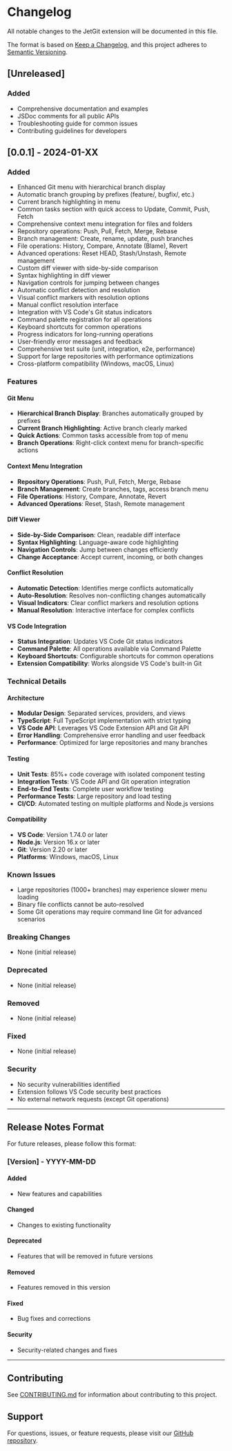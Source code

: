 # Changelog

All notable changes to the JetGit extension will be documented in this file.

The format is based on [Keep a Changelog](https://keepachangelog.com/en/1.0.0/),
and this project adheres to [Semantic Versioning](https://semver.org/spec/v2.0.0.html).

## [Unreleased]

### Added
- Comprehensive documentation and examples
- JSDoc comments for all public APIs
- Troubleshooting guide for common issues
- Contributing guidelines for developers

## [0.0.1] - 2024-01-XX

### Added
- Enhanced Git menu with hierarchical branch display
- Automatic branch grouping by prefixes (feature/, bugfix/, etc.)
- Current branch highlighting in menu
- Common tasks section with quick access to Update, Commit, Push, Fetch
- Comprehensive context menu integration for files and folders
- Repository operations: Push, Pull, Fetch, Merge, Rebase
- Branch management: Create, rename, update, push branches
- File operations: History, Compare, Annotate (Blame), Revert
- Advanced operations: Reset HEAD, Stash/Unstash, Remote management
- Custom diff viewer with side-by-side comparison
- Syntax highlighting in diff viewer
- Navigation controls for jumping between changes
- Automatic conflict detection and resolution
- Visual conflict markers with resolution options
- Manual conflict resolution interface
- Integration with VS Code's Git status indicators
- Command palette registration for all operations
- Keyboard shortcuts for common operations
- Progress indicators for long-running operations
- User-friendly error messages and feedback
- Comprehensive test suite (unit, integration, e2e, performance)
- Support for large repositories with performance optimizations
- Cross-platform compatibility (Windows, macOS, Linux)

### Features

#### Git Menu
- **Hierarchical Branch Display**: Branches automatically grouped by prefixes
- **Current Branch Highlighting**: Active branch clearly marked
- **Quick Actions**: Common tasks accessible from top of menu
- **Branch Operations**: Right-click context menu for branch-specific actions

#### Context Menu Integration
- **Repository Operations**: Push, Pull, Fetch, Merge, Rebase
- **Branch Management**: Create branches, tags, access branch menu
- **File Operations**: History, Compare, Annotate, Revert
- **Advanced Operations**: Reset, Stash, Remote management

#### Diff Viewer
- **Side-by-Side Comparison**: Clean, readable diff interface
- **Syntax Highlighting**: Language-aware code highlighting
- **Navigation Controls**: Jump between changes efficiently
- **Change Acceptance**: Accept current, incoming, or both changes

#### Conflict Resolution
- **Automatic Detection**: Identifies merge conflicts automatically
- **Auto-Resolution**: Resolves non-conflicting changes automatically
- **Visual Indicators**: Clear conflict markers and resolution options
- **Manual Resolution**: Interactive interface for complex conflicts

#### VS Code Integration
- **Status Integration**: Updates VS Code Git status indicators
- **Command Palette**: All operations available via Command Palette
- **Keyboard Shortcuts**: Configurable shortcuts for common operations
- **Extension Compatibility**: Works alongside VS Code's built-in Git

### Technical Details

#### Architecture
- **Modular Design**: Separated services, providers, and views
- **TypeScript**: Full TypeScript implementation with strict typing
- **VS Code API**: Leverages VS Code Extension API and Git API
- **Error Handling**: Comprehensive error handling and user feedback
- **Performance**: Optimized for large repositories and many branches

#### Testing
- **Unit Tests**: 85%+ code coverage with isolated component testing
- **Integration Tests**: VS Code API and Git operation integration
- **End-to-End Tests**: Complete user workflow testing
- **Performance Tests**: Large repository and load testing
- **CI/CD**: Automated testing on multiple platforms and Node.js versions

#### Compatibility
- **VS Code**: Version 1.74.0 or later
- **Node.js**: Version 16.x or later
- **Git**: Version 2.20 or later
- **Platforms**: Windows, macOS, Linux

### Known Issues
- Large repositories (1000+ branches) may experience slower menu loading
- Binary file conflicts cannot be auto-resolved
- Some Git operations may require command line Git for advanced scenarios

### Breaking Changes
- None (initial release)

### Deprecated
- None (initial release)

### Removed
- None (initial release)

### Fixed
- None (initial release)

### Security
- No security vulnerabilities identified
- Extension follows VS Code security best practices
- No external network requests (except Git operations)

---

## Release Notes Format

For future releases, please follow this format:

### [Version] - YYYY-MM-DD

#### Added
- New features and capabilities

#### Changed
- Changes to existing functionality

#### Deprecated
- Features that will be removed in future versions

#### Removed
- Features removed in this version

#### Fixed
- Bug fixes and corrections

#### Security
- Security-related changes and fixes

---

## Contributing

See [CONTRIBUTING.md](CONTRIBUTING.md) for information about contributing to this project.

## Support

For questions, issues, or feature requests, please visit our [GitHub repository](https://github.com/your-username/jetgit).